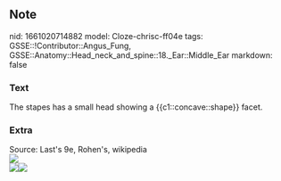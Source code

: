 ## Note
nid: 1661020714882
model: Cloze-chrisc-ff04e
tags: GSSE::!Contributor::Angus_Fung, GSSE::Anatomy::Head_neck_and_spine::18._Ear::Middle_Ear
markdown: false

### Text
The stapes has a small head showing a {{c1::concave::shape}} facet.

### Extra
<div>
  Source: Last's 9e, Rohen's, wikipedia
</div><img src="Gray918.png">
<div><img src=
"paste-d1ba0931b66c1bf2909a26fdd2931968c3500313.jpg"><img src= 
"paste-95819e2de4cdf421cab98a9cdd583537d6847489.jpg"></div>
